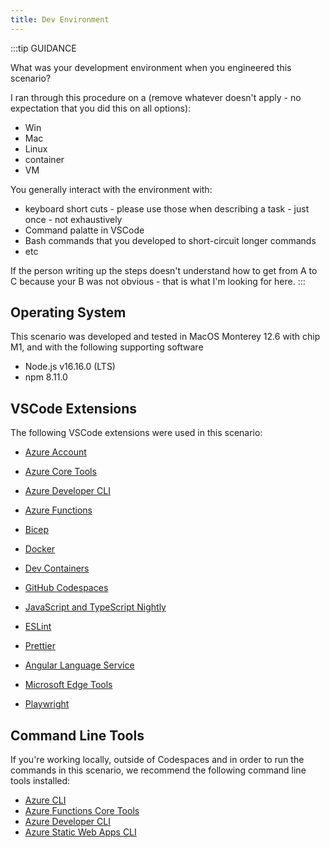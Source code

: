 ```yaml
---
title: Dev Environment
---
```


:::tip GUIDANCE

What was your development environment when you engineered this scenario?

I ran through this procedure on a (remove whatever doesn't apply - no expectation that you did this on all options):

- Win
- Mac
- Linux
- container
- VM

You generally interact with the environment with:

- keyboard short cuts - please use those when describing a task - just once - not exhaustively
- Command palatte in VSCode
- Bash commands that you developed to short-circuit longer commands
- etc

If the person writing up the steps doesn't understand how to get from A to C because your B was not obvious - that is what I'm looking for here.
:::

## Operating System

This scenario was developed and tested in MacOS Monterey 12.6 with chip M1, and with the following supporting software

- Node.js v16.16.0 (LTS)
- npm 8.11.0

## VSCode Extensions

The following VSCode extensions were used in this scenario:

- [Azure Account](https://marketplace.visualstudio.com/items?itemName=ms-vscode.azure-account)
- [Azure Core Tools](https://marketplace.visualstudio.com/items?itemName=ms-vscode.vscode-node-azure-pack)
- [Azure Developer CLI](https://marketplace.visualstudio.com/items?itemName=ms-vscode.azurecli)
- [Azure Functions](https://marketplace.visualstudio.com/items?itemName=ms-azuretools.vscode-azurefunctions)
- [Bicep](https://marketplace.visualstudio.com/items?itemName=ms-azuretools.vscode-bicep)

- [Docker](https://marketplace.visualstudio.com/items?itemName=ms-azuretools.vscode-docker)
- [Dev Containers](https://marketplace.visualstudio.com/items?itemName=ms-vscode-remote.remote-containers)
- [GitHub Codespaces](https://marketplace.visualstudio.com/items?itemName=GitHub.codespaces)

- [JavaScript and TypeScript Nightly](https://marketplace.visualstudio.com/items?itemName=ms-vscode.vscode-typescript-next)
- [ESLint](https://marketplace.visualstudio.com/items?itemName=dbaeumer.vscode-eslint)
- [Prettier](https://marketplace.visualstudio.com/items?itemName=esbenp.prettier-vscode)
- [Angular Language Service](https://marketplace.visualstudio.com/items?itemName=Angular.ng-template)

- [Microsoft Edge Tools](https://marketplace.visualstudio.com/items?itemName=ms-edgedevtools.vscode-edge-devtools)
- [Playwright](https://marketplace.visualstudio.com/items?itemName=microsoft.vscode-playwright)

## Command Line Tools

If you're working locally, outside of Codespaces and in order to run the commands in this scenario, we recommend the following command line tools installed:

- [Azure CLI](https://docs.microsoft.com/cli/azure/install-azure-cli)
- [Azure Functions Core Tools](https://docs.microsoft.com/en-us/azure/azure-functions/functions-run-local?tabs=macos%2Ccsharp%2Cbash#v2)
- [Azure Developer CLI](https://learn.microsoft.com/azure/developer/azure-developer-cli/overview)
- [Azure Static Web Apps CLI](https://azure.github.io/static-web-apps-cli/)
